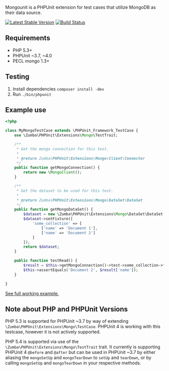 Mongounit is a PHPUnit extension for test cases that utilize MongoDB as their data source.

[![Latest Stable Version](https://poser.pugx.org/zumba/mongounit/v/stable.png)](https://packagist.org/packages/zumba/mongounit)
[![Build Status](https://secure.travis-ci.org/zumba/mongounit.png)](http://travis-ci.org/zumba/mongounit)

## Requirements

* PHP 5.3+
* PHPUnit ~3.7, ~4.0
* PECL mongo 1.3+

## Testing

1. Install dependencies `composer install -dev`
1. Run `./bin/phpunit`

## Example use

```php
<?php

class MyMongoTestCase extends \PHPUnit_Framework_TestCase {
	use \Zumba\PHPUnit\Extensions\Mongo\TestTrait;

	/**
	 * Get the mongo connection for this test.
	 *
	 * @return Zumba\PHPUnit\Extensions\Mongo\Client\Connector
	 */
	public function getMongoConnection() {
		return new \MongoClient();
	}

	/**
	 * Get the dataset to be used for this test.
	 *
	 * @return Zumba\PHPUnit\Extensions\Mongo\DataSet\DataSet
	 */
	public function getMongoDataSet() {
		$dataset = new \Zumba\PHPUnit\Extensions\Mongo\DataSet\DataSet($this->getMongoConnection());
		$dataset->setFixture([
			'some_collection' => [
				['name' => 'Document 1'],
				['name' => 'Document 2']
			]
		]);
		return $dataset;
	}

	public function testRead() {
		$result = $this->getMongoConnection()->test->some_collection->findOne(['name' => 'Document 2']);
		$this->assertEquals('Document 2', $result['name']);
	}

}
```

[See full working example.](https://github.com/zumba/mongounit/blob/master/examples/PizzaTraitTest.php)

## Note about PHP and PHPUnit Versions

PHP 5.3 is supported for PHPUnit ~3.7 by way of extending `\Zumba\PHPUnit\Extensions\Mongo\TestCase`. PHPUnit 4 is working with this testcase, however it is not actively supported.

PHP 5.4 is supported via use of the `\Zumba\PHPUnit\Extensions\Mongo\TestTrait` trait. It currently is supporting PHPUnit 4 `@before` and `@after` but can be used in PHPUnit ~3.7 by either aliasing the `mongoSetUp` and `mongoTearDown` to `setUp` and `tearDown`, or by calling `mongoSetUp` and `mongoTearDown` in your respective methods.
